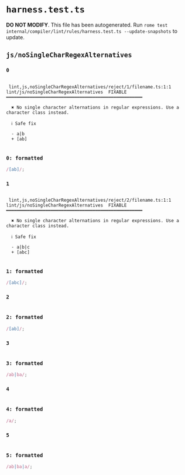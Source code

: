# `harness.test.ts`

**DO NOT MODIFY**. This file has been autogenerated. Run `rome test internal/compiler/lint/rules/harness.test.ts --update-snapshots` to update.

## `js/noSingleCharRegexAlternatives`

### `0`

```

 lint,js,noSingleCharRegexAlternatives/reject/1/filename.ts:1:1
lint/js/noSingleCharRegexAlternatives  FIXABLE  ━━━━━━━━━━━━━━━━━━━━━━━━━━━━━━━━━━━━━━━━━━━━━━━━━━━━

  ✖ No single character alternations in regular expressions. Use a character class instead.

  ℹ Safe fix

  - a|b
  + [ab]


```

### `0: formatted`

```ts
/[ab]/;

```

### `1`

```

 lint,js,noSingleCharRegexAlternatives/reject/2/filename.ts:1:1
lint/js/noSingleCharRegexAlternatives  FIXABLE  ━━━━━━━━━━━━━━━━━━━━━━━━━━━━━━━━━━━━━━━━━━━━━━━━━━━━

  ✖ No single character alternations in regular expressions. Use a character class instead.

  ℹ Safe fix

  - a|b|c
  + [abc]


```

### `1: formatted`

```ts
/[abc]/;

```

### `2`

```

```

### `2: formatted`

```ts
/[ab]/;

```

### `3`

```

```

### `3: formatted`

```ts
/ab|ba/;

```

### `4`

```

```

### `4: formatted`

```ts
/a/;

```

### `5`

```

```

### `5: formatted`

```ts
/ab|ba|a/;

```
